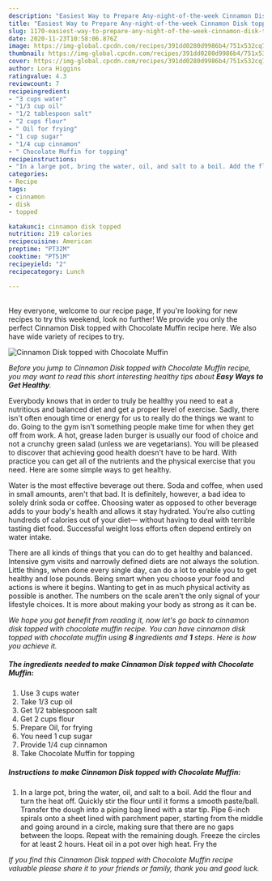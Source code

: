 ```yaml
---
description: "Easiest Way to Prepare Any-night-of-the-week Cinnamon Disk topped with Chocolate Muffin"
title: "Easiest Way to Prepare Any-night-of-the-week Cinnamon Disk topped with Chocolate Muffin"
slug: 1170-easiest-way-to-prepare-any-night-of-the-week-cinnamon-disk-topped-with-chocolate-muffin
date: 2020-11-23T10:58:06.876Z
image: https://img-global.cpcdn.com/recipes/391dd0280d9986b4/751x532cq70/cinnamon-disk-topped-with-chocolate-muffin-recipe-main-photo.jpg
thumbnail: https://img-global.cpcdn.com/recipes/391dd0280d9986b4/751x532cq70/cinnamon-disk-topped-with-chocolate-muffin-recipe-main-photo.jpg
cover: https://img-global.cpcdn.com/recipes/391dd0280d9986b4/751x532cq70/cinnamon-disk-topped-with-chocolate-muffin-recipe-main-photo.jpg
author: Lora Higgins
ratingvalue: 4.3
reviewcount: 7
recipeingredient:
- "3 cups water"
- "1/3 cup oil"
- "1/2 tablespoon salt"
- "2 cups flour"
- " Oil for frying"
- "1 cup sugar"
- "1/4 cup cinnamon"
- " Chocolate Muffin for topping"
recipeinstructions:
- "In a large pot, bring the water, oil, and salt to a boil. Add the flour and turn the heat off. Quickly stir the flour until it forms a smooth paste/ball. Transfer the dough into a piping bag lined with a star tip. Pipe 6-inch spirals onto a sheet lined with parchment paper, starting from the middle and going around in a circle, making sure that there are no gaps between the loops. Repeat with the remaining dough. Freeze the circles for at least 2 hours. Heat oil in a pot over high heat. Fry the"
categories:
- Recipe
tags:
- cinnamon
- disk
- topped

katakunci: cinnamon disk topped 
nutrition: 219 calories
recipecuisine: American
preptime: "PT32M"
cooktime: "PT51M"
recipeyield: "2"
recipecategory: Lunch

---
```

<br>
Hey everyone, welcome to our recipe page, If you're looking for new recipes to try this weekend, look no further! We provide you only the perfect Cinnamon Disk topped with Chocolate Muffin recipe here. We also have wide variety of recipes to try.
<br>


![Cinnamon Disk topped with Chocolate Muffin](https://img-global.cpcdn.com/recipes/391dd0280d9986b4/751x532cq70/cinnamon-disk-topped-with-chocolate-muffin-recipe-main-photo.jpg)

<i>Before you jump to Cinnamon Disk topped with Chocolate Muffin recipe, you may want to read this short interesting healthy tips about <strong>Easy Ways to Get Healthy</strong>.</i>

Everybody knows that in order to truly be healthy you need to eat a nutritious and balanced diet and get a proper level of exercise. Sadly, there isn't often enough time or energy for us to really do the things we want to do. Going to the gym isn't something people make time for when they get off from work. A hot, grease laden burger is usually our food of choice and not a crunchy green salad (unless we are vegetarians). You will be pleased to discover that achieving good health doesn't have to be hard. With practice you can get all of the nutrients and the physical exercise that you need. Here are some simple ways to get healthy.

Water is the most effective beverage out there. Soda and coffee, when used in small amounts, aren't that bad. It is definitely, however, a bad idea to solely drink soda or coffee. Choosing water as opposed to other beverage adds to your body's health and allows it stay hydrated. You’re also cutting hundreds of calories out of your diet— without having to deal with terrible tasting diet food. Successful weight loss efforts often depend entirely on water intake.

There are all kinds of things that you can do to get healthy and balanced. Intensive gym visits and narrowly defined diets are not always the solution. Little things, when done every single day, can do a lot to enable you to get healthy and lose pounds. Being smart when you choose your food and actions is where it begins. Wanting to get in as much physical activity as possible is another. The numbers on the scale aren't the only signal of your lifestyle choices. It is more about making your body as strong as it can be. 


<i>We hope you got benefit from reading it, now let's go back to cinnamon disk topped with chocolate muffin recipe. You can have cinnamon disk topped with chocolate muffin using <strong>8</strong> ingredients and <strong>1</strong> steps. Here is how you achieve it.
</i>

##### The ingredients needed to make Cinnamon Disk topped with Chocolate Muffin:

1. Use 3 cups water
1. Take 1/3 cup oil
1. Get 1/2 tablespoon salt
1. Get 2 cups flour
1. Prepare  Oil, for frying
1. You need 1 cup sugar
1. Provide 1/4 cup cinnamon
1. Take  Chocolate Muffin for topping


##### Instructions to make Cinnamon Disk topped with Chocolate Muffin:

1. In a large pot, bring the water, oil, and salt to a boil. Add the flour and turn the heat off. Quickly stir the flour until it forms a smooth paste/ball. Transfer the dough into a piping bag lined with a star tip. Pipe 6-inch spirals onto a sheet lined with parchment paper, starting from the middle and going around in a circle, making sure that there are no gaps between the loops. Repeat with the remaining dough. Freeze the circles for at least 2 hours. Heat oil in a pot over high heat. Fry the


<i>If you find this Cinnamon Disk topped with Chocolate Muffin recipe valuable please share it to your friends or family, thank you and good luck.</i>
